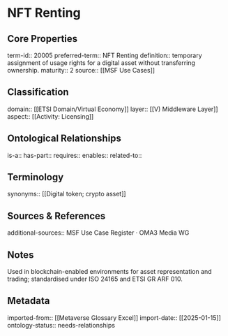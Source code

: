 # NFT Renting

## Core Properties
term-id:: 20005
preferred-term:: NFT Renting
definition:: temporary assignment of usage rights for a digital asset without transferring ownership.
maturity:: 2
source:: [[MSF Use Cases]]

## Classification
domain:: [[ETSI Domain/Virtual Economy]]
layer:: [[V) Middleware Layer]]
aspect:: [[Activity: Licensing]]

## Ontological Relationships
is-a:: 
has-part:: 
requires:: 
enables:: 
related-to:: 

## Terminology
synonyms:: [[Digital token; crypto asset]]

## Sources & References
additional-sources:: MSF Use Case Register · OMA3 Media WG

## Notes
Used in blockchain-enabled environments for asset representation and trading; standardised under ISO 24165 and ETSI GR ARF 010.

## Metadata
imported-from:: [[Metaverse Glossary Excel]]
import-date:: [[2025-01-15]]
ontology-status:: needs-relationships